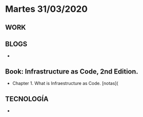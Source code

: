 # Martes 31/03/2020

## WORK



## BLOGS

- 

## Book: Infrastructure as Code, 2nd Edition.

- Chapter 1. What is Infraestructure as Code. [notas](



## TECNOLOGÍA

- 